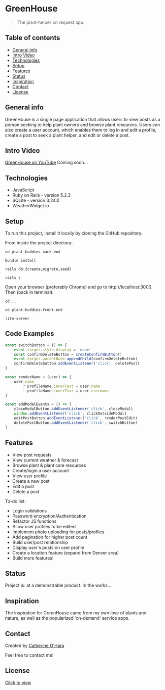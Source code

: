 # GreenHouse
> The plant-helper on request app.

## Table of contents
* [General info](#general-info)
* [Intro Video](#intro-video)
* [Technologies](#technologies)
* [Setup](#setup)
* [Features](#features)
* [Status](#status)
* [Inspiration](#inspiration)
* [Contact](#contact)
* [License](#license)

## General info
GreenHouse is a single page application that allows users to 
view posts as a person seeking to help plant owners and 
browse plant resources. Users can also create a user account, which enables them to
log in and edit a profile,
create a post to seek a plant helper,
and edit or delete a post.

## Intro Video
[GreenHouse on YouTube](https://www.youtube.com) Coming soon...

## Technologies
* JavaScript
* Ruby on Rails - version 5.2.3
* SQLite - version 3.24.0
* WeatherWidget.io

## Setup
To run this project, install it locally by cloning the GitHub repository.

From inside the project directory:
```
cd plant-buddies-back-end

bundle install

rails db:{create,migrate,seed}

rails s
```
Open your browser (preferably Chrome) and go to http://localhost:3000.
Then (back in terminal):
```
cd ..

cd plant-buddies-front-end

lite-server
```

## Code Examples
```javascript
const switchButton = () => {
    event.target.style.display = 'none'
    const confirmDeleteButton = createConfirmButton()
    event.target.parentNode.appendChild(confirmDeleteButton)
    confirmDeleteButton.addEventListener('click', deletePost)
}
```

```javascript
const renderName = (user) => {
    user.name
        ? profileName.innerText = user.name
        : profileName.innerText = user.username
}
```

```javascript
const addModalEvents = () => {
    closeModalButton.addEventListener('click', closeModal)
    window.addEventListener('click', clickOutsideModal)
    editPostButton.addEventListener('click', renderPostEdit)
    deletePostButton.addEventListener('click', switchButton)
}
```


## Features
* View post requests 
* View current weather & forecast
* Browse plant & plant care resources
* Create/login a user account
* View user profile
* Create a new post
* Edit a post
* Delete a post


To-do list:
* Login validations
* Password encryption/Authentication
* Refactor JS functions
* Allow user profiles to be edited
* Implement photo uploading for posts/profiles
* Add pagination for higher post count
* Build user/post relationship
* Display user's posts on user profile
* Create a location feature (expand from Denver area)
* Build more features!

## Status
Project is: at a demonstrable product. In the works...

## Inspiration
The inspiration for GreenHouse came from my own love of plants and nature, as well as the popularized 'on-demand' service apps.

## Contact
Created by [Catherine O'Hara](www.linkedin.com/in/catherine-o)

Feel free to contact me!

## License
[Click to view](https://github.com/catherine-o/GreenHouse/blob/master/LICENSE)
